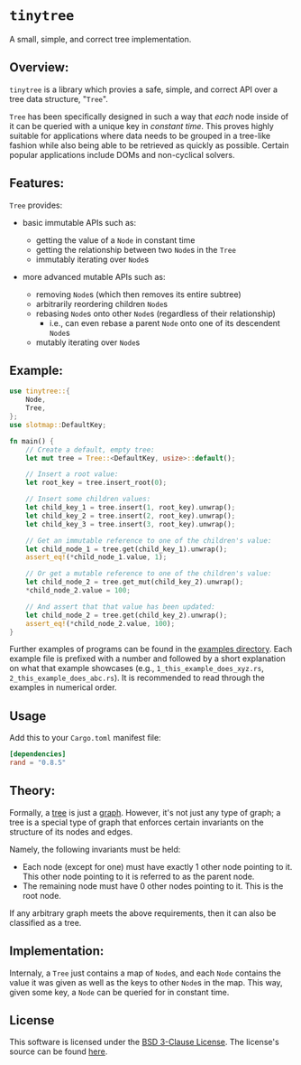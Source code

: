 # `tinytree`
A small, simple, and correct tree implementation.

## Overview:
`tinytree` is a library which provies a safe, simple, and correct API over a tree data structure, "`Tree`".

`Tree` has been specifically designed in such a way that *each* node inside of it can be queried with a unique key in *constant time*.
This proves highly suitable for applications where data needs to be grouped in a tree-like fashion while also being able to be retrieved as quickly as possible.
Certain popular applications include DOMs and non-cyclical solvers.

## Features:
`Tree` provides:
- basic immutable APIs such as:
    - getting the value of a `Node` in constant time
    - getting the relationship between two `Node`s in the `Tree`
    - immutably iterating over `Node`s

- more advanced mutable APIs such as:
    - removing `Node`s (which then removes its entire subtree)
    - arbitrarily reordering children `Node`s
    - rebasing `Node`s onto other `Node`s (regardless of their relationship)
        - i.e., can even rebase a parent `Node` onto one of its descendent `Node`s
    - mutably iterating over `Node`s

## Example:

```rust
use tinytree::{
    Node,
    Tree,
};
use slotmap::DefaultKey;

fn main() {
    // Create a default, empty tree:
    let mut tree = Tree::<DefaultKey, usize>::default();

    // Insert a root value:
    let root_key = tree.insert_root(0);

    // Insert some children values:
    let child_key_1 = tree.insert(1, root_key).unwrap();
    let child_key_2 = tree.insert(2, root_key).unwrap();
    let child_key_3 = tree.insert(3, root_key).unwrap();

    // Get an immutable reference to one of the children's value:
    let child_node_1 = tree.get(child_key_1).unwrap();
    assert_eq!(*child_node_1.value, 1);

    // Or get a mutable reference to one of the children's value:
    let child_node_2 = tree.get_mut(child_key_2).unwrap();
    *child_node_2.value = 100;

    // And assert that that value has been updated:
    let child_node_2 = tree.get(child_key_2).unwrap();
    assert_eq!(*child_node_2.value, 100);
}
```

Further examples of programs can be found in the [examples directory](./examples).
Each example file is prefixed with a number and followed by a short explanation on what that example showcases (e.g., `1_this_example_does_xyz.rs`, `2_this_example_does_abc.rs`).
It is recommended to read through the examples in numerical order.

## Usage
Add this to your `Cargo.toml` manifest file:

```toml
[dependencies]
rand = "0.8.5"
```

## Theory:
Formally, a [tree](https://en.wikipedia.org/wiki/Tree_(data_structure)) is
just a [graph](https://en.wikipedia.org/wiki/Graph_(discrete_mathematics)).
However, it's not just any type of graph; a tree is a special type of graph
that enforces certain invariants on the structure of its nodes and edges.

Namely, the following invariants must be held:
- Each node (except for one) must have exactly 1 other node pointing to it. This other node pointing to it is referred to as the parent node.
- The remaining node must have 0 other nodes pointing to it. This is the root node.

If any arbitrary graph meets the above requirements, then it can also be
classified as a tree.

## Implementation:
Internaly, a `Tree` just contains a map of `Node`s, and each `Node` contains the value it was given as well as the keys to other `Node`s in the map.
This way, given some key, a `Node` can be queried for in constant time.

## License
This software is licensed under the [BSD 3-Clause License](./LICENSE-BSD-3-CLAUSE).
The license's source can be found [here](https://opensource.org/license/bsd-3-clause/).

